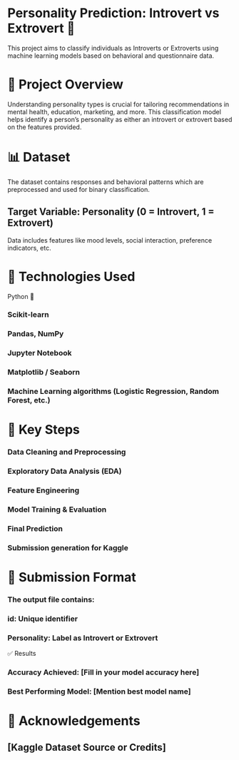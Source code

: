 # Personality Prediction: Introvert vs Extrovert 🧠
This project aims to classify individuals as Introverts or Extroverts using machine learning models based on behavioral and questionnaire data.

# 📁 Project Overview
Understanding personality types is crucial for tailoring recommendations in mental health, education, marketing, and more. This classification model helps identify a person’s personality as either an introvert or extrovert based on the features provided.

# 📊 Dataset
The dataset contains responses and behavioral patterns which are preprocessed and used for binary classification.

## Target Variable:  Personality (0 = Introvert, 1 = Extrovert)

Data includes features like mood levels, social interaction, preference indicators, etc.

# 🔧 Technologies Used
Python 🐍

### Scikit-learn

### Pandas, NumPy

### Jupyter Notebook

### Matplotlib / Seaborn

### Machine Learning algorithms (Logistic Regression, Random Forest, etc.)

# 📌 Key Steps
### Data Cleaning and Preprocessing

### Exploratory Data Analysis (EDA)

### Feature Engineering

### Model Training & Evaluation

### Final Prediction

### Submission generation for Kaggle

# 📂 Submission Format
### The output file contains:

### id: Unique identifier

### Personality: Label as Introvert or Extrovert

✅ Results
### Accuracy Achieved: [Fill in your model accuracy here]

### Best Performing Model: [Mention best model name]

# 🙌 Acknowledgements
## [Kaggle Dataset Source or Credits]
